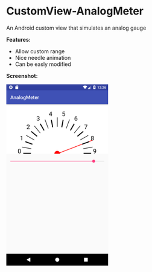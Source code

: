 # CustomView-AnalogMeter
An Android custom view that simulates an analog gauge

**Features:**

* Allow custom range
* Nice needle animation
* Can be easly modified

**Screenshot:**

<img src="images/screenshot.png" alt="Screenshot" width="270" height="480">
